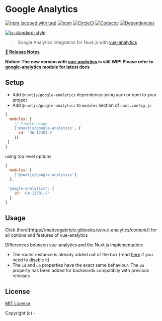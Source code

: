 # Google Analytics
[![npm (scoped with tag)](https://img.shields.io/npm/v/@nuxtjs/google-analytics/latest.svg?style=flat-square)](https://npmjs.com/package/@nuxtjs/google-analytics)
[![npm](https://img.shields.io/npm/dt/@nuxtjs/google-analytics.svg?style=flat-square)](https://npmjs.com/package/@nuxtjs/google-analytics)
[![CircleCI](https://img.shields.io/circleci/project/github/nuxt-community/analytics-module.svg?style=flat-square)](https://circleci.com/gh/nuxt-community/analytics-module)
[![Codecov](https://img.shields.io/codecov/c/github/nuxt-community/analytics-module.svg?style=flat-square)](https://codecov.io/gh/nuxt-community/analytics-module)
[![Dependencies](https://david-dm.org/nuxt-community/analytics-module/status.svg?style=flat-square)](https://david-dm.org/nuxt-community/analytics-module)


[![js-standard-style](https://cdn.rawgit.com/standard/standard/master/badge.svg)](http://standardjs.com)

> Google Analytics integration for Nuxt.js with [vue-analytics](https://github.com/MatteoGabriele/vue-analytics)

[📖 **Release Notes**](./CHANGELOG.md)

**Notice: The new version with [vue-analytics](https://github.com/MatteoGabriele/vue-analytics) is still WIP! Please refer to [google-analytics](https://github.com/nuxt-community/modules/tree/master/modules/google-analytics) module for latest docs**

## Setup
- Add `@nuxtjs/google-analytics` dependency using yarn or npm to your project
- Add `@nuxtjs/google-analytics` to `modules` section of `nuxt.config.js`

```js
{
  modules: [
    // Simple usage
    ['@nuxtjs/google-analytics', {
      id: 'UA-12301-2'
    }]
 ]
}
```
using top level options

```js
{
  modules: [
    ['@nuxtjs/google-analytics']
  ],
 
 'google-analytics': {
    id: 'UA-12301-2'
  }
}
```

## Usage

Click (here)[https://matteogabriele.gitbooks.io/vue-analytics/content/] for all options and features of vue-analytics

Differences between vue-analytics and the Nuxt.js implementation:

* The router instance is already added out of the box (read [here](https://github.com/MatteoGabriele/vue-analytics/blob/master/docs/page-tracking.md#disable-page-auto-tracking) if you need to disable it)
* The `id` and `ua` properties have the exact same behaviour. The `ua` property has been added for backwards compatibily with previous releases


## License

[MIT License](./LICENSE)

Copyright (c) -
